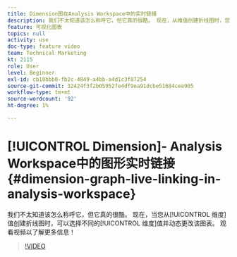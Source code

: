 ```yaml
---
title: Dimension图在Analysis Workspace中的实时链接
description: 我们不太知道该怎么称呼它，但它真的很酷。 现在，从维值创建折线图时，您可以选择不同的维值并动态更改图表。 观看视频以了解更多信息！
feature: 可视化图表
topics: null
activity: use
doc-type: feature video
team: Technical Marketing
kt: 2115
role: User
level: Beginner
exl-id: cb10bbb0-fb2c-4849-a4bb-a4d1c3f87254
source-git-commit: 32424f3f2b05952fe4df9ea91dcbe51684cee905
workflow-type: tm+mt
source-wordcount: '92'
ht-degree: 1%

---
```


# [!UICONTROL Dimension]- Analysis Workspace中的图形实时链接 {#dimension-graph-live-linking-in-analysis-workspace}

我们不太知道该怎么称呼它，但它真的很酷。 现在，当您从[!UICONTROL 维度]值创建折线图时，可以选择不同的[!UICONTROL 维度]值并动态更改该图表。 观看视频以了解更多信息！

>[!VIDEO](https://video.tv.adobe.com/v/23991/?quality=12)
